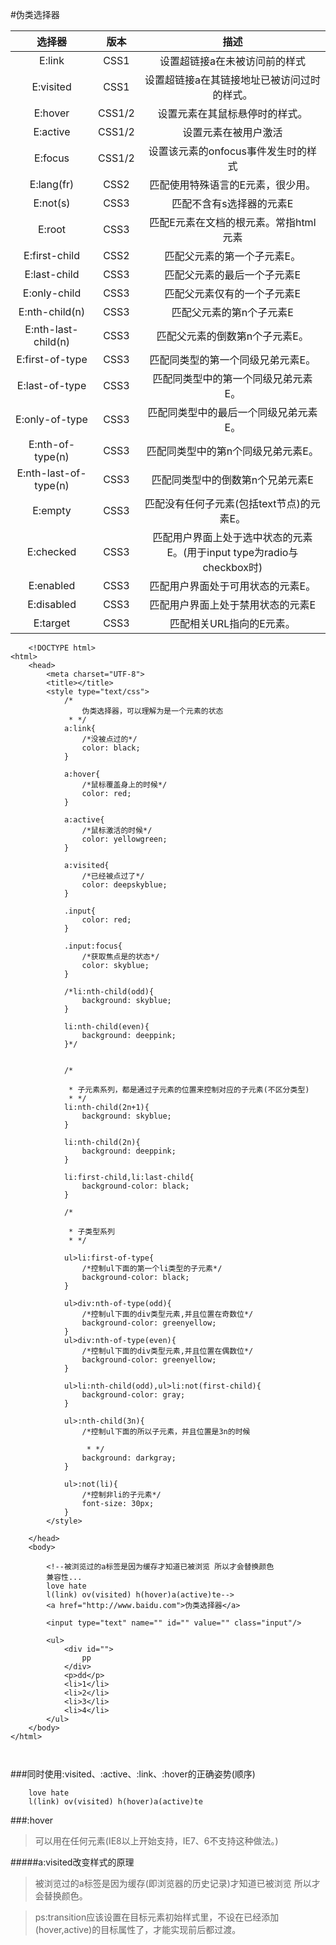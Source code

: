 #伪类选择器

|选择器|版本|描述|
| :---: | :---: | :---: |
|E:link|CSS1|设置超链接a在未被访问前的样式|
|E:visited|CSS1|设置超链接a在其链接地址已被访问过时的样式。|
|E:hover|CSS1/2|设置元素在其鼠标悬停时的样式。|
|E:active|CSS1/2|设置元素在被用户激活|
|E:focus|CSS1/2|设置该元素的onfocus事件发生时的样式|
|E:lang(fr)|CSS2|匹配使用特殊语言的E元素，很少用。|
|E:not(s)|CSS3|匹配不含有s选择器的元素E|
|E:root|CSS3|匹配E元素在文档的根元素。常指html元素|
|E:first-child|CSS2|匹配父元素的第一个子元素E。|
|E:last-child|CSS3|匹配父元素的最后一个子元素E|
|E:only-child|CSS3|匹配父元素仅有的一个子元素E|
|E:nth-child(n)|CSS3|匹配父元素的第n个子元素E|
|E:nth-last-child(n)|CSS3|匹配父元素的倒数第n个子元素E。|
|E:first-of-type|CSS3|匹配同类型的第一个同级兄弟元素E。|
|E:last-of-type|CSS3|匹配同类型中的第一个同级兄弟元素E。|
|E:only-of-type|CSS3|匹配同类型中的最后一个同级兄弟元素E。|
|E:nth-of-type(n)|CSS3|匹配同类型中的第n个同级兄弟元素E。|
|E:nth-last-of-type(n)|CSS3|匹配同类型中的倒数第n个兄弟元素E|
|E:empty|CSS3|匹配没有任何子元素(包括text节点)的元素E。|
|E:checked|CSS3|匹配用户界面上处于选中状态的元素E。(用于input type为radio与checkbox时)|
|E:enabled|CSS3|匹配用户界面处于可用状态的元素E。|
|E:disabled|CSS3|匹配用户界面上处于禁用状态的元素E|
|E:target|CSS3|匹配相关URL指向的E元素。|

```
	<!DOCTYPE html>
<html>
	<head>
		<meta charset="UTF-8">
		<title></title>
		<style type="text/css">
			/*
			 	伪类选择器，可以理解为是一个元素的状态
			 * */
			a:link{
				/*没被点过的*/
				color: black;
			}
			
			a:hover{
				/*鼠标覆盖身上的时候*/
				color: red;
			}
			
			a:active{
				/*鼠标激活的时候*/	
				color: yellowgreen;
			}
			
			a:visited{
				/*已经被点过了*/
				color: deepskyblue;
			}	
			
			.input{
				color: red;
			}
			
			.input:focus{
				/*获取焦点是的状态*/
				color: skyblue;
			}
			
			/*li:nth-child(odd){
				background: skyblue;
			}	
			
			li:nth-child(even){
				background: deeppink;
			}*/
			
			
			/*
			 
			 * 子元素系列，都是通过子元素的位置来控制对应的子元素(不区分类型)
			 * */
			li:nth-child(2n+1){
				background: skyblue;
			}	
			
			li:nth-child(2n){
				background: deeppink;
			}
			
			li:first-child,li:last-child{
				background-color: black;
			}	
			
			/*
			 
			 * 子类型系列
			 * */
			
			ul>li:first-of-type{
				/*控制ul下面的第一个li类型的子元素*/
				background-color: black;
			}
			
			ul>div:nth-of-type(odd){
				/*控制ul下面的div类型元素,并且位置在奇数位*/
				background-color: greenyellow;
			}
			ul>div:nth-of-type(even){
				/*控制ul下面的div类型元素,并且位置在偶数位*/
				background-color: greenyellow;
			}
			
			ul>li:nth-child(odd),ul>li:not(first-child){
				background-color: gray;
			}
			
			ul>:nth-child(3n){
				/*控制ul下面的所以子元素，并且位置是3n的时候
				
				 * */
				background: darkgray;
			}
			
			ul>:not(li){
				/*控制非li的子元素*/
				font-size: 30px;
			}
		</style>
		
	</head>
	<body>
		
		<!--被浏览过的a标签是因为缓存才知道已被浏览 所以才会替换颜色
		兼容性...
		love hate
		l(link) ov(visited) h(hover)a(active)te-->
		<a href="http://www.baidu.com">伪类选择器</a>
		
		<input type="text" name="" id="" value="" class="input"/>
		
		<ul>
			<div id="">
				pp
			</div>
			<p>dd</p>
			<li>1</li>
			<li>2</li>
			<li>3</li>
			<li>4</li>
		</ul>
	</body>
</html> 
			
			
```


###同时使用:visited、:active、:link、:hover的正确姿势(顺序)
```
	love hate
	l(link) ov(visited) h(hover)a(active)te
```	


###:hover
>可以用在任何元素(IE8以上开始支持，IE7、6不支持这种做法。)

#####a:visited改变样式的原理
>被浏览过的a标签是因为缓存(即浏览器的历史记录)才知道已被浏览 所以才会替换颜色。

>ps:transition应该设置在目标元素初始样式里，不设在已经添加(hover,active)的目标属性了，才能实现前后都过渡。
